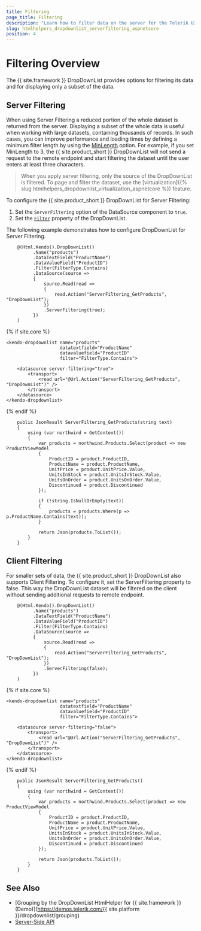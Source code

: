 ```yaml
---
title: Filtering
page_title: Filtering
description: "Learn how to filter data on the server for the Telerik UI DropDownList component for {{ site.framework }}."
slug: htmlhelpers_dropdownlist_serverfiltering_aspnetcore
position: 4
---
```


# Filtering Overview

The {{ site.framework }} DropDownList provides options for filtering its data and for displaying only a subset of the data.

## Server Filtering

When using Server Filtering a reduced portion of the whole dataset is returned from the server. Displaying a subset of the whole data is useful when working with large datasets, containing thousands of records. In such cases, you can improve performance and loading times by defining a minimum filter length by using the [MinLength](/api/kendo.mvc.ui.fluent/dropdownlistbuilder#minlengthsystemdouble) option. For example, if you set MinLength to 3, the {{ site.product_short }} DropDownList will not send a request to the remote endpoint and start filtering the dataset until the user enters at least three characters.

> When you apply server filtering, only the source of the DropDownList is filtered. To page and filter the dataset, use the [virtualization]({% slug htmlhelpers_dropdownlist_virtualization_aspnetcore %}) feature.

To configure the {{ site.product_short }} DropDownList for Server Filtering:

1. Set the `ServerFiltering` option of the DataSource component to `true`.
1. Set the [`Filter`](/api/kendo.mvc.ui.fluent/dropdownlistbuilder#filterkendomvcuifiltertype) property of the DropDownList.

The following example demonstrates how to configure DropDownList for Server Filtering.

```HtmlHelper
    @(Html.Kendo().DropDownList()
          .Name("products")
          .DataTextField("ProductName")
          .DataValueField("ProductID")
          .Filter(FilterType.Contains)
          .DataSource(source =>
          {
              source.Read(read =>
              {
                  read.Action("ServerFiltering_GetProducts", "DropDownList");
              })
              .ServerFiltering(true);
          })
    )
```
{% if site.core %}
```TagHelper
<kendo-dropdownlist name="products"
                    datatextfield="ProductName"
                    datavaluefield="ProductID"
                    filter="FilterType.Contains">

    <datasource server-filtering="true">
        <transport>
            <read url="@Url.Action("ServerFiltering_GetProducts", "DropDownList")" />
        </transport>
    </datasource>
</kendo-dropdownlist>
```
{% endif %}
```Controller
    public JsonResult ServerFiltering_GetProducts(string text)
    {
        using (var northwind = GetContext())
        {
            var products = northwind.Products.Select(product => new ProductViewModel
            {
                ProductID = product.ProductID,
                ProductName = product.ProductName,
                UnitPrice = product.UnitPrice.Value,
                UnitsInStock = product.UnitsInStock.Value,
                UnitsOnOrder = product.UnitsOnOrder.Value,
                Discontinued = product.Discontinued
            });

            if (!string.IsNullOrEmpty(text))
            {
                products = products.Where(p => p.ProductName.Contains(text));
            }

            return Json(products.ToList());
        }
    }
```

## Client Filtering

For smaller sets of data, the {{ site.product_short }} DropDownList also supports Client Filtering. To configure it, set the ServerFiltering property to false. This way the DropDownList dataset will be filtered on the client without sending additional requests to remote endpoint.

```HtmlHelper
    @(Html.Kendo().DropDownList()
          .Name("products")
          .DataTextField("ProductName")
          .DataValueField("ProductID")
          .Filter(FilterType.Contains)
          .DataSource(source =>
          {
              source.Read(read =>
              {
                  read.Action("ServerFiltering_GetProducts", "DropDownList");
              })
              .ServerFiltering(false);
          })
    )
```
{% if site.core %}
```TagHelper
<kendo-dropdownlist name="products"
                    datatextfield="ProductName"
                    datavaluefield="ProductID"
                    filter="FilterType.Contains">

    <datasource server-filtering="false">
        <transport>
            <read url="@Url.Action("ServerFiltering_GetProducts", "DropDownList")" />
        </transport>
    </datasource>
</kendo-dropdownlist>
```
{% endif %}
```Controller
    public JsonResult ServerFiltering_GetProducts()
    {
        using (var northwind = GetContext())
        {
            var products = northwind.Products.Select(product => new ProductViewModel
            {
                ProductID = product.ProductID,
                ProductName = product.ProductName,
                UnitPrice = product.UnitPrice.Value,
                UnitsInStock = product.UnitsInStock.Value,
                UnitsOnOrder = product.UnitsOnOrder.Value,
                Discontinued = product.Discontinued
            });

            return Json(products.ToList());
        }
    }
```

## See Also

* [Grouping by the DropDownList HtmlHelper for {{ site.framework }} (Demo)](https://demos.telerik.com/{{ site.platform }}/dropdownlist/grouping)
* [Server-Side API](/api/dropdownlist)
